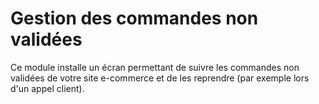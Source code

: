 # Gestion des commandes non validées

Ce module installe un écran permettant de suivre les commandes non validées de votre site
    e-commerce et de les reprendre (par exemple lors d'un appel client).
